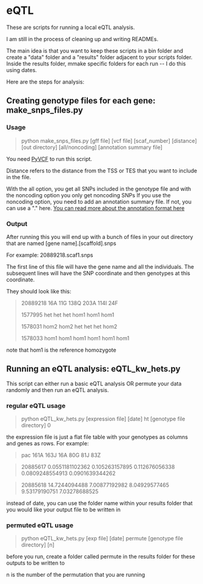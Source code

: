 # eQTL

These are scripts for running a local eQTL analysis. 

I am still in the process of cleaning up and writing READMEs.

The main idea is that you want to keep these scripts in a bin folder and create a "data" folder and a "results" folder adjacent to your scripts folder. Inside the results folder, mmake specific folders for each run -- I do this using dates.

Here are the steps for analysis:
## Creating genotype files for each gene: make_snps_files.py

### Usage
> python make_snps_files.py [gff file] [vcf file] [scaf_number] [distance] [out directory] [all/noncoding] [annotation summary file]

You need [PyVCF](https://github.com/jamescasbon/PyVCF) to run this script.

Distance refers to the distance from the TSS or TES that you want to include in the file.

With the all option, you get all SNPs included in the genotype file and with the noncoding option you only get noncoding SNPs If you use the noncoding option, you need to add an annotation summary file. If not, you can use a "." here. [You can read more about the annotation format here](http://www.genomicconflict.com/wiki/index.php?title=Roberts_Annotations)

### Output
After running this  you will end up with a bunch of files in your out directory that are named [gene name].[scaffold].snps 

For example: 20889218.scaf1.snps

The first line of this file will have the gene name and all the individuals. The subsequent lines will have the SNP coordinate and then genotypes at this coordinate.

They should look like this:

>20889218	16A	11G	138Q	203A	114I	24F
>
>1577995	het	het	het	hom1	hom1	hom1
>
>1578031	hom2	hom2	het	het	het	hom2
>
>1578033	hom1	hom1	hom1	hom1	hom1	hom1

note that hom1 is the reference homozygote

## Running an eQTL analysis: eQTL_kw_hets.py

This script can either run a basic eQTL analysis OR permute your data randomly and then run an eQTL analysis.

### regular eQTL usage

> python eQTL_kw_hets.py [expression file] [date] ht [genotype file directory] 0

the expression file is just a flat file table with your genotypes as columns and genes as rows. For example:

>pac     161A    163J    16A     80G     81J     83Z

>20885617        0.0551181102362 0.105263157895  0.112676056338  0.0809248554913 0.0901639344262 

>20885618        14.7244094488   7.00877192982   8.04929577465   9.53179190751   7.03278688525   


instead of date, you can use the folder name within your results folder that you would like your output file to be written in

### permuted eQTL usage

> python eQTL_kw_hets.py [exp file] [date] permute [genotype file directory] [n]

before you run, create a folder called permute in the results folder for these outputs to be written to

n is the number of the permutation that you are running 








